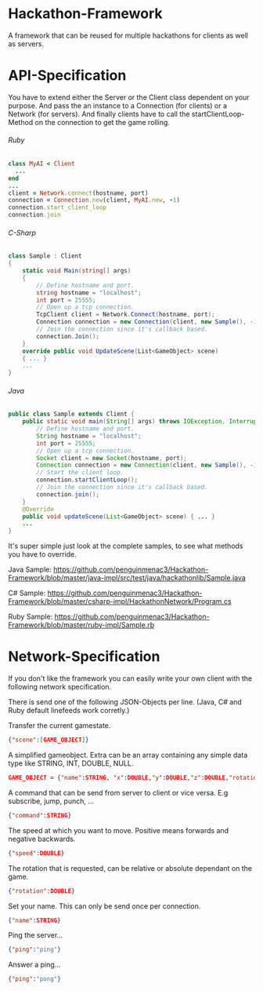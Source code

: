Hackathon-Framework
===================

A framework that can be reused for multiple hackathons for clients as well as servers.

API-Specification
=================

You have to extend either the Server or the Client class dependent on your purpose. And pass the an instance to a Connection (for clients) or a Network (for servers). And finally clients have to call the startClientLoop-Method on the connection to get the game rolling.

###### Ruby
```ruby
class MyAI < Client
  ...
end
...
client = Network.connect(hostname, port)
connection = Connection.new(client, MyAI.new, -1)
connection.start_client_loop
connection.join
```

###### C-Sharp

```csharp
class Sample : Client
{
    static void Main(string[] args)
    {
        // Define hostname and port.
        string hostname = "localhost";
        int port = 25555;
        // Open up a tcp connection.
        TcpClient client = Network.Connect(hostname, port);
        Connection connection = new Connection(client, new Sample(), -1, true);
        // Join the connection since it's callback based.
        connection.Join();
    }
    override public void UpdateScene(List<GameObject> scene)
    { ... }
    ...
}
```

###### Java

```java
public class Sample extends Client {
    public static void main(String[] args) throws IOException, InterruptedException {
        // Define hostname and port.
        String hostname = "localhost";
        int port = 25555;
        // Open up a tcp connection.
        Socket client = new Socket(hostname, port);
        Connection connection = new Connection(client, new Sample(), -1);
        // Start the client loop.
        connection.startClientLoop();
        // Join the connection since it's callback based.
        connection.join();
    }
    @Override
    public void updateScene(List<GameObject> scene) { ... }
    ...
}
```

It's super simple just look at the complete samples, to see what methods you have to override.

Java Sample: https://github.com/penguinmenac3/Hackathon-Framework/blob/master/java-impl/src/test/java/hackathonlib/Sample.java

C# Sample: https://github.com/penguinmenac3/Hackathon-Framework/blob/master/csharp-impl/HackathonNetwork/Program.cs

Ruby Sample: https://github.com/penguinmenac3/Hackathon-Framework/blob/master/ruby-impl/Sample.rb

Network-Specification
=====================

If you don't like the framework you can easily write your own client with the following network specification.

There is send one of the following JSON-Objects per line. (Java, C# and Ruby default linefeeds work corretly.)

Transfer the current gamestate.
```json
{"scene":[GAME_OBJECT]}
```

A simplified gameobject. Extra can be an array containing any simple data type like STRING, INT, DOUBLE, NULL.
```json
GAME_OBJECT = {"name":STRING, "x":DOUBLE,"y":DOUBLE,"z":DOUBLE,"rotation":[0,2*PI],"extra":[]}
```

A command that can be send from server to client or vice versa. E.g subscribe, jump, punch, ...
```json
{"command":STRING}
```

The speed at which you want to move. Positive means forwards and negative backwards.
```json
{"speed":DOUBLE}
```

The rotation that is requested, can be relative or absolute dependant on the game.
```json
{"rotation":DOUBLE}
```

Set your name. This can only be send once per connection.
```json
{"name":STRING}
```

Ping the server...
```json
{"ping":"ping"}
```

Answer a ping...
```json
{"ping":"pong"}
```
